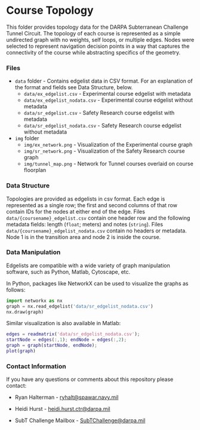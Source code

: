 # Course Topology

This folder provides topology data for the DARPA Subterranean Challenge Tunnel Circuit. The topology of each course is represented as a simple undirected graph with no weights, self loops, or multiple edges.  Nodes were selected to represent navigation decision points in a way that captures the connectivity of the course while abstracting specifics of the geometry.  

### Files
* `data` folder - Contains edgelist data in CSV format.  For an explanation of the format and fields see Data Structure, below.
    * `data/ex_edgelist.csv` - Experimental course edgelist with metadata
    * `data/ex_edgelist_nodata.csv` - Experimental course edgelist without metadata
    * `data/sr_edgelist.csv` - Safety Research course edgelist with metadata
    * `data/sr_edgelist_nodata.csv` - Safety Research course edgelist without metadata
* `img` folder
    * `img/ex_network.png` - Visualization of the Experimental course graph
    * `img/sr_network.png` - Visualization of the Safety Research course graph
    * `img/tunnel_map.png` - Network for Tunnel courses overlaid on course floorplan

### Data Structure
Topologies are provided as edgelists in csv format.  Each edge is represented as a single row; the first and second columns of that row contain IDs for the nodes at either end of the edge. Files `data/{coursename}_edgelist.csv` contain one header row and the following metadata fields: length (`float`; meters) and notes (`string`).  Files `data/{coursename}_edgelist_nodata.csv` contain no headers or metadata.  Node 1 is in the transition area and node 2 is inside the course.

### Data Manipulation
Edgelists are compatible with a wide variety of graph manipulation software, such as Python, Matlab, Cytoscape, etc.  

In Python, packages like NetworkX can be used to visualize the graphs as follows:
```python
import networkx as nx
graph = nx.read_edgelist('data/sr_edgelist_nodata.csv')
nx.draw(graph)
```
Similar visualization is also available in Matlab:
```matlab
edges = readmatrix('data/sr_edgelist_nodata.csv');
startNode = edges(:,1); endNode = edges(:,2);
graph = graph(startNode, endNode);
plot(graph)
```

### Contact Information

If you have any questions or comments about this repository please contact:

* Ryan Halterman - ryhalt@spawar.navy.mil

* Heidi Hurst - heidi.hurst.ctr@darpa.mil

* SubT Challenge Mailbox - SubTChallenge@darpa.mil